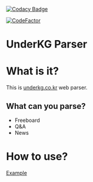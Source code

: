 [![Codacy Badge](https://app.codacy.com/project/badge/Grade/4310ee49c1dc43808f7a7b112d02c4df)](https://www.codacy.com/gh/brainer3220/underKG-Parse/dashboard?utm_source=github.com&amp;utm_medium=referral&amp;utm_content=brainer3220/underKG-Parse&amp;utm_campaign=Badge_Grade)

[![CodeFactor](https://www.codefactor.io/repository/github/brainer3220/underkg-parse/badge)](https://www.codefactor.io/repository/github/brainer3220/underkg-parse)

# UnderKG Parser

# What is it?
This is [underkg.co.kr](http://underkg.co.kr) web parser.

## What can you parse?
*  Freeboard
*  Q&A
*  News

# How to use?

[Example](Example.ipynb)
